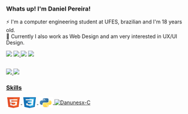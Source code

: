 ### Whats up! I'm Daniel Pereira!

<p>⚡ I'm a computer engineering student at UFES, brazilian and I'm 18 years old.<br>
💬 Currently I also work as Web Design and am very interested in UX/UI Design.</p>
<div> 

<div> 
  <a href="https://instagram.com/danunesx" target="_blank"><img src="https://img.shields.io/badge/-Instagram-%23E4405F?style=for-the-badge&logo=instagram&logoColor=white" target="_blank"></a>
  <a href = "mailto:dannunescontato@gmail.com"><img src="https://img.shields.io/badge/-Gmail-%23333?style=for-the-badge&logo=gmail&logoColor=white" target="_blank"</a>
  <a href="https://www.behance.net/danielpereiradsgn" target="_blank"><img src="https://img.shields.io/badge/Behance-1769ff?style=for-the-badge&logo=behance&logoColor=white" target="_blank"></a>
  <a href="https://www.linkedin.com/in/daniel-pereira-nunes-9a6a28218/" target="_blank"><img src="https://img.shields.io/badge/LinkedIn-0077B5?style=for-the-badge&logo=linkedin&logoColor=white" target="_blank"></a>

##
<div align="left">
  <a href="https://github.com/Danunesx">
  <img height="150em" src="https://github-readme-stats.vercel.app/api?username=Danunesx&show_icons=true&theme=vue&include_all_commits=true&count_private=true"/>
  <img height="150em" src="https://github-readme-stats.vercel.app/api/top-langs/?username=Danunesx&layout=compact&langs_count=7&theme=vue"/>
</div>

### Skills
 <img align="center" alt="Danunesx-HTML" height="30" width="40" src="https://raw.githubusercontent.com/devicons/devicon/master/icons/html5/html5-original.svg">
 <img align="center" alt="Danunesx-CSS" height="30" width="40" src="https://raw.githubusercontent.com/devicons/devicon/master/icons/css3/css3-original.svg">
 <img align="center" alt="Danunesx-Python" height="30" width="40" src="https://raw.githubusercontent.com/devicons/devicon/master/icons/python/python-original.svg">
 <img align="center" alt="Danunesx-C" height="35" width="40" src="https://cdn.jsdelivr.net/gh/devicons/devicon/icons/c/c-original.svg" />

<!--
**Danunesx/Danunesx** is a ✨ _special_ ✨ repository because its `README.md` (this file) appears on your GitHub profile.

Here are some ideas to get you started:

- 🔭 I’m currently working on ...
- 🌱 I’m currently learning ...
- 👯 I’m looking to collaborate on ...
- 🤔 I’m looking for help with ...
- 💬 Ask me about ...
- 📫 How to reach me: ...
- 😄 Pronouns: ...
- ⚡ Fun fact: ...
-->
